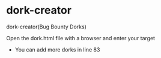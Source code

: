 # dork-creator
dork-creator(Bug Bounty Dorks)

Open the dork.html file with a browser and enter your target

+ You can add more dorks in line 83
